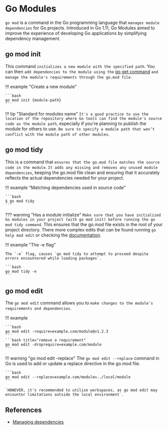 # Go Modules

`go mod` is a command in the Go programming language that `manages module dependencies` for Go projects. Introduced in Go 1.11, Go Modules aimed to improve the experience of developing Go applications by simplifying dependency management.

## go mod init

This command `initializes a new module with the specified path`. You can then `add dependencies to the module using the` [go get command](general.md#go-get) `and manage the module's requirements through the go.mod file`.

!!! example "Create a new module"

    ```bash
    go mod init {module-path}
    ```

!!! tip "Standard for modules name"
    `It's a good practice to use the location of the repository where Go tools can find the module's source code as the module path`, especially if you're planning to publish the module for others to use. `Be sure to specify a module path that won’t conflict with the module path of other modules`.

## go mod tidy

This is a command that `ensures that the go.mod file matches the source code in the module`. `It adds any missing and removes any unused module dependencies`, keeping the go.mod file clean and ensuring that it accurately reflects the actual dependencies needed for your project.

!!! example "Matching dependencies used in source code"

    ```bash
    $ go mod tidy
    ```

??? warning "Has a module initialize"
    `Make sure that you have initialized Go modules in your project (with go mod init) before running the go mod tidy command`. This ensures that the go.mod file exists in the root of your project directory. There more complex edits that can be found running `go help mod edit` or checking the [documentation](https://go.dev/ref/mod#go-mod-edit).

!!! example "The -e flag"

    The `-e` flag, causes `go mod tidy to attempt to proceed despite errors encountered while loading packages`.
    
    ```bash
    go mod tidy -e
    ```

## go mod edit

The `go mod edit` command allows you to `make changes to the module's requirements and dependencies`.

!!! example

    ```bash
    go mod edit -require=example.com/module@v1.2.3
    ```
    ```bash title="remove a requirement"
    go mod edit -droprequire=example.com/module
    ```

!!! warning "go mod edit -replace"
    The `go mod edit --replace` command in Go is used to add or update a replace directive in the go.mod file.

    ```bash
    go mod edit --replace=example.com/module=../local/module
    ```

    `HOWEVER, it's recommended to utilize workspaces, as go mod edit may encounter limitations outside the local environment`.

## References

- [Managing dependencies](https://go.dev/doc/modules/managing-dependencies#naming_module)
